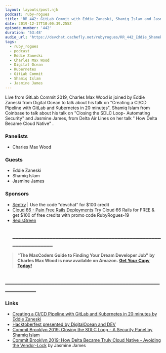 ```yaml
---
layout: layouts/post.njk
podcast: ruby-rogues
title: 'RR 442: GitLab Commit with Eddie Zaneski, Shamiq Islam and Jasmine James'
date: 2019-12-17T10:00:39.255Z
episode_number: '442'
duration: '53:48'
audio_url: 'https://devchat.cachefly.net/rubyrogues/RR_442_Eddie_Shamek_Jasmine.mp3'
tags:
  - ruby_rogues
  - podcast
  - Eddie Zaneski
  - Charles Max Wood
  - Digital Ocean
  - Kubernetes
  - GitLab Commit
  - Shamiq Islam
  - Jasmine James
---
```

Live from GitLab Commit 2019, Charles Max Wood is joined by Eddie Zaneski from Digital Ocean to talk about his talk on "Creating a CI/CD Pipeline with GitLab and Kubernetes in 20 minutes", Shamiq Islam from Coinbase to talk about his talk on  "Closing the SDLC Loop- Automating Security" and  Jasmine James, from Delta Air Lines on her talk " How Delta Became Cloud Native" . 

### Panelists

* Charles Max Wood 

### Guests

* Eddie Zaneski
* Shamiq Islam
* Jasmine James

### Sponsors

* [Sentry](http://sentry.io/) | Use the code “devchat” for $100 credit 
* [Cloud 66 - Pain Free Rails Deployments](https://cloud66.com/rails?utm_source=-&utm_medium=-&utm_campaign=ruby-rogues) Try Cloud 66 Rails for FREE & get $100 of free credits with promo code RubyRogues-19 
* [RedisGreen](https://redisgreen.net/?utm_source=rubyrogues&utm_medium=podcast&utm_campaign=rubyrogues) 
  ## **\_\_\_\_\_\_\_\_\_\_\_\_\_\_\_\_\_\_\_\_\_\_\_\_\_\_\_\_\_\_\_\_\_\_\_\_\_\_\_\_\_\_\_\_\_\_\_\_\_\_\_\_\_\_\_\_\_\_\_\__**

> **"The MaxCoders Guide to Finding Your Dream Developer Job" by Charles Max Wood is now available on Amazon.**  [**Get Your Copy Today!**](https://www.amazon.com/gp/product/B081MBL5C9/ref=as_li_ss_tl?ie=UTF8&linkCode=sl1&tag=devchattv-20&linkId=9d61363241636e2546ef46abba198746&language=en_US)

## **\_\_\_\_\_\_\_\_\_\_\_\_\_\_\_\_\_\_\_\_\_\_\_\_\_\_\_\_\_\_\_\_\_\_\_\_\_\_\_\_\_\_\_\_\_\_\_\_\_\_\_\_\_\_\_\_\_\_\_\_**

### Links

* [Creating a CI/CD Pipeline with GitLab and Kubernetes in 20 minutes by Eddie Zaneski ](https://www.youtube.com/watch?v=-shvwiBwFVI)
* [Hacktoberfest presented by DigitalOcean and DEV](https://hacktoberfest.digitalocean.com/)
* [Commit Brooklyn 2019: Closing the SDLC Loop - A Security Panel  by  Shamiq Islam](https://www.youtube.com/watch?v=IxjjsU_2tyU&list=PLFGfElNsQthaaqEAb6ceZvYnZgzSM50Kg&index=10)
* [Commit Brooklyn 2019: How Delta Became Truly Cloud Native - Avoiding the Vendor-Lock](https://www.youtube.com/watch?v=zV_hFcxoN8I&list=PLFGfElNsQthaaqEAb6ceZvYnZgzSM50Kg&index=3&t=0s)  by Jasmine James



###
